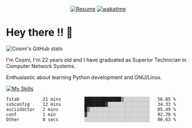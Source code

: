 
<div align="center">

[![Resume](https://img.shields.io/badge/Website-Porfolio-blue)](http://cnicolau.com) 
[![wakatime](https://wakatime.com/badge/user/5e7e21d4-152f-41d6-bf86-d6c288282185.svg)](https://wakatime.com/@5e7e21d4-152f-41d6-bf86-d6c288282185)

</div>

# Hey there !! :wave:

![Cosmi's GitHub stats](https://github-readme-stats.vercel.app/api?username=cosmi310599&show_icons=true&theme=apprentice)

I'm Cosmi, I'm 22 years old and I have graduated as Superior Technician in Computer Network Systems.

Enthusiastic about learning Python development and GNU/Linux.


[![My Skills](https://skillicons.dev/icons?i=ansible,aws,bash,linux,vim,docker,vscode,postgres,py,powershell,wordpress,git,gitlab,stackoverflow,html)](https://skillicons.dev)


<!--START_SECTION:waka-->

```text
fstab         21 mins         ██████████████▒░░░░░░░░░░   56.85 %
sshconfig     12 mins         ████████▓░░░░░░░░░░░░░░░░   34.33 %
asciidoctor   2 mins          █▒░░░░░░░░░░░░░░░░░░░░░░░   05.49 %
conf          1 min           ▓░░░░░░░░░░░░░░░░░░░░░░░░   02.70 %
Other         0 secs          ░░░░░░░░░░░░░░░░░░░░░░░░░   00.63 %
```

<!--END_SECTION:waka--> 



